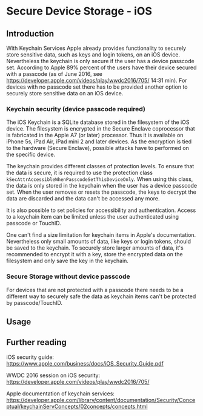 # Secure Device Storage - iOS

## Introduction

With Keychain Services Apple already provides functionality to securely store sensitive data, such as keys and login tokens, on an iOS device. Nevertheless the keychain is only secure if the user has a device passcode set. According to Apple 89% percent of the users have their device secured with a passcode (as of June 2016, see https://developer.apple.com/videos/play/wwdc2016/705/ 14:31 min). For devices with no passcode set there has to be provided another option to securely store sensitive data on an iOS device.

### Keychain security (device passcode required)

The iOS Keychain is a SQLite database stored in the filesystem of the iOS device. The filesystem is encrypted in the Secure Enclave coprocessor that is fabricated in the Apple A7 (or later) processor. Thus it is available on iPhone 5s, iPad Air, iPad mini 2 and later devices. As the encryption is tied to the hardware (Secure Enclave), possible attacks have to performed on the specific device.

The keychain provides different classes of protection levels. To ensure that the data is secure, it is required to use the protection class `kSecAttrAccessibleWhenPasscodeSetThisDeviceOnly`. When using this class, the data is only stored in the keychain when the user has a device passcode set. When the user removes or resets the passcode, the keys to decrypt the data are discarded and the data can't be accessed any more.

It is also possible to set policies for accessibility and authentication. Access to a keychain item can be limited unless the user authenticated using passcode or TouchID.

One can't find a size limitation for keychain items in Apple's documentation. Nevertheless only small amounts of data, like keys or login tokens, should be saved to the keychain. To securely store larger amounts of data, it's recommended to encrypt it with a key, store the encrypted data on the filesystem and only save the key in the keychain.

### Secure Storage without device passcode

For devices that are not protected with a passcode there needs to be a different way to securely safe the data as keychain items can't be protected by passcode/TouchID.

## Usage

## Further reading

iOS security guide:
https://www.apple.com/business/docs/iOS_Security_Guide.pdf

WWDC 2016 session on iOS security:
https://developer.apple.com/videos/play/wwdc2016/705/

Apple documentation of keychain services:
https://developer.apple.com/library/content/documentation/Security/Conceptual/keychainServConcepts/02concepts/concepts.html
